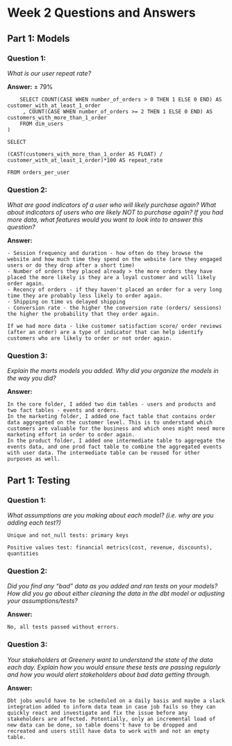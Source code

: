# Week 2 Questions and Answers

## Part 1: Models

### Question 1: 
_What is our user repeat rate?_

**Answer:**
± 79%

```WITH orders_per_user AS (
    SELECT COUNT(CASE WHEN number_of_orders > 0 THEN 1 ELSE 0 END) AS customer_with_at_least_1_order
     , COUNT(CASE WHEN number_of_orders >= 2 THEN 1 ELSE 0 END) AS customers_with_more_than_1_order
    FROM dim_users
)

SELECT 

(CAST(customers_with_more_than_1_order AS FLOAT) / customer_with_at_least_1_order)*100 AS repeat_rate

FROM orders_per_user

```

### Question 2: 
_What are good indicators of a user who will likely purchase again? What about indicators of users who are likely NOT to purchase again? If you had more data, what features would you want to look into to answer this question?_

**Answer:**
```
- Session frequency and duration - how often do they browse the website and how much time they spend on the website (are they engaged users or do they drop after a short time)
- Number of orders they placed already > the more orders they have placed the more likely is they are a loyal customer and will likely order again. 
- Recency of orders - if they haven't placed an order for a very long time they are probably less likely to order again.
- Shipping on time vs delayed shipping
- Conversion rate - the higher the conversion rate (orders/ sessions) the higher the probability that they order again.
```

```
If we had more data - like customer satisfaction score/ order reviews (after an order) are a type of indicator that can help identify customers who are likely to order or not order again. 
```
### Question 3:
_Explain the marts models you added. Why did you organize the models in the way you did?_

**Answer:**
```
In the core folder, I added two dim tables - users and products and two fact tables - events and orders. 
In the marketing folder, I added one fact table that contains order data aggregated on the customer level. This is to understand which customers are valuable for the business and which ones might need more marketing effort in order to order again.
In the product folder, I added one intermediate table to aggregate the events data, and one prod fact table to combine the aggregated events with user data. The intermediate table can be reused for other purposes as well.
```

## Part 1: Testing

### Question 1:
_What assumptions are you making about each model? (i.e. why are you adding each test?)_

```
Unique and not_null tests: primary keys

Positive values test: financial metrics(cost, revenue, discounts), quantities
```

### Question 2:
_Did you find any “bad” data as you added and ran tests on your models? How did you go about either cleaning the data in the dbt model or adjusting your assumptions/tests?_

**Answer:**

```
No, all tests passed without errors.
```

### Question 3:
_Your stakeholders at Greenery want to understand the state of the data each day. Explain how you would ensure these tests are passing regularly and how you would alert stakeholders about bad data getting through._

**Answer:**
```
Dbt jobs would have to be scheduled on a daily basis and maybe a slack integration added to inform data team in case job fails so they can quickly react and investigate and fix the issue before any stakeholders are affected. Potentially, only an incremental load of new data can be done, so table doens't have to be dropped and recreated and users still have data to work with and not an empty table. 
```
